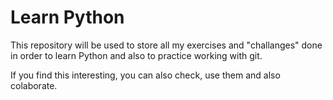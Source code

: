 # Learn Python

This repository will be used to store all my exercises and "challanges" done in order to learn Python and also to practice working with git.

If you find this interesting, you can also check, use them and also colaborate.
